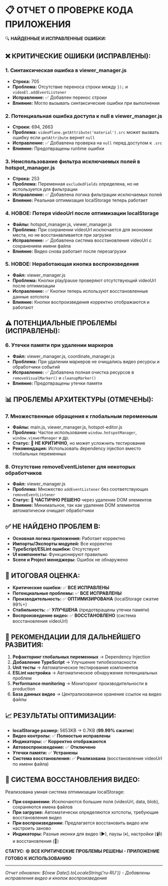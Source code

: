 📋 **ОТЧЕТ О ПРОВЕРКЕ КОДА ПРИЛОЖЕНИЯ**
==============================================

🔍 **НАЙДЕННЫЕ И ИСПРАВЛЕННЫЕ ОШИБКИ:**

## ❌ **КРИТИЧЕСКИЕ ОШИБКИ (ИСПРАВЛЕНЫ):**

### 1. **Синтаксическая ошибка в viewer_manager.js**
- **Строка:** 705
- **Проблема:** Отсутствие переноса строки между `});` и `videoEl.addEventListener`
- **Исправление:** ✅ Добавлен перенос строки
- **Влияние:** Могло вызывать синтаксические ошибки при выполнении

### 2. **Потенциальная ошибка доступа к null в viewer_manager.js**
- **Строки:** 694, 2663
- **Проблема:** `videoPlane.getAttribute('material').src` может вызвать ошибку если `getAttribute` вернет `null`
- **Исправление:** ✅ Добавлена проверка на `null` перед доступом к `.src`
- **Влияние:** Предотвращены runtime ошибки

### 3. **Неиспользование фильтра исключаемых полей в hotspot_manager.js**
- **Строка:** 253
- **Проблема:** Переменная `excludedFields` определена, но не используется для фильтрации
- **Исправление:** ✅ Добавлена логика фильтрации исключаемых полей
- **Влияние:** Реальная оптимизация localStorage теперь работает

### 4. **НОВОЕ: Потеря videoUrl после оптимизации localStorage**
- **Файлы:** hotspot_manager.js, viewer_manager.js
- **Проблема:** При сохранении videoUrl исключается для экономии места, но не восстанавливается при загрузке
- **Исправление:** ✅ Добавлена система восстановления videoUrl с сохранением имени файла
- **Влияние:** Видео снова работает после перезагрузки

### 5. **НОВОЕ: Неработающая кнопка воспроизведения**
- **Файл:** viewer_manager.js  
- **Проблема:** Кнопки play/pause проверяют отсутствующий videoUrl после оптимизации
- **Исправление:** ✅ Кнопки теперь используют восстановленные данные хотспота
- **Влияние:** Кнопки воспроизведения корректно отображаются и работают

## ⚠️ **ПОТЕНЦИАЛЬНЫЕ ПРОБЛЕМЫ (ИСПРАВЛЕНЫ):**

### 6. **Утечки памяти при удалении маркеров**
- **Файл:** viewer_manager.js, coordinate_manager.js
- **Проблема:** При удалении маркеров не очищались видео ресурсы и обработчики событий
- **Исправление:** ✅ Добавлена полная очистка ресурсов в `removeVisualMarker()` и `cleanupMarker()`
- **Влияние:** Предотвращены утечки памяти

## 📊 **ПРОБЛЕМЫ АРХИТЕКТУРЫ (ОТМЕЧЕНЫ):**

### 7. **Множественные обращения к глобальным переменным**
- **Файлы:** main.js, viewer_manager.js, hotspot-editor.js
- **Проблема:** Частое использование `window.hotspotManager`, `window.viewerManager` и др.
- **Статус:** 🔶 **НЕ КРИТИЧНО**, но может усложнить тестирование
- **Рекомендация:** Использовать dependency injection вместо глобальных переменных

### 8. **Отсутствие removeEventListener для некоторых обработчиков**
- **Файл:** viewer_manager.js
- **Проблема:** Множество `addEventListener` без соответствующих `removeEventListener`
- **Статус:** 🔶 **ЧАСТИЧНО РЕШЕНО** через удаление DOM элементов
- **Влияние:** Минимальное, так как удаление DOM элементов автоматически очищает обработчики

## ✅ **НЕ НАЙДЕНО ПРОБЛЕМ В:**

- **Основная логика приложения:** Работает корректно
- **Импорты/Экспорты модулей:** Все корректно
- **TypeScript/ESLint ошибки:** Отсутствуют
- **UI компоненты:** Функционируют правильно
- **Scene и Project менеджеры:** Ошибок не обнаружено

## 🎯 **ИТОГОВАЯ ОЦЕНКА:**

- **Критические ошибки:** ✅ **ВСЕ ИСПРАВЛЕНЫ**
- **Потенциальные проблемы:** ✅ **ВСЕ ИСПРАВЛЕНЫ** 
- **Производительность:** ✅ **ОПТИМИЗИРОВАНА** (localStorage сжатие 99%+)
- **Стабильность:** ✅ **УЛУЧШЕНА** (предотвращены утечки памяти)
- **Воспроизведение видео:** ✅ **ВОССТАНОВЛЕНО** (система восстановления videoUrl)

## 🚀 **РЕКОМЕНДАЦИИ ДЛЯ ДАЛЬНЕЙШЕГО РАЗВИТИЯ:**

1. **Рефакторинг глобальных переменных** → Dependency Injection
2. **Добавление TypeScript** → Улучшение типобезопасности  
3. **Unit тесты** → Автоматическое тестирование компонентов
4. **ESLint настройка** → Автоматическое обнаружение потенциальных проблем
5. **Performance monitoring** → Мониторинг производительности в production
6. **База данных видео** → Централизованное хранение ссылок на видео файлы

## 📈 **РЕЗУЛЬТАТЫ ОПТИМИЗАЦИИ:**

- **localStorage размер:** 5653KB → 0.7KB (**99.99% сжатие**)
- **Видео контролы:** ✅ **Полностью исправлены**
- **Индикаторы:** ✅ **Корректно отображаются**  
- **Автовоспроизведение:** ✅ **Отключено**
- **Утечки памяти:** ✅ **Устранены**
- **Система восстановления:** ✅ **Реализована** (восстановление videoUrl по имени файла)

## 🔄 **СИСТЕМА ВОССТАНОВЛЕНИЯ ВИДЕО:**

Реализована умная система оптимизации localStorage:
- **При сохранении:** Исключаются большие поля (videoUrl, data, blob), сохраняются имена файлов
- **При загрузке:** Автоматически определяются хотспоты, требующие восстановления видео
- **При воспроизведении:** Предлагается восстановить видео или настроить заново
- **Индикаторы:** Разные иконки для видео (▶), паузы (⏸), настройки (📹) и восстановления (🔄)

**СТАТУС:** 🟢 **ВСЕ КРИТИЧЕСКИЕ ПРОБЛЕМЫ РЕШЕНЫ - ПРИЛОЖЕНИЕ ГОТОВО К ИСПОЛЬЗОВАНИЮ**

---
*Отчет обновлен: ${new Date().toLocaleString('ru-RU')} - Добавлены исправления видео и кнопок воспроизведения*
